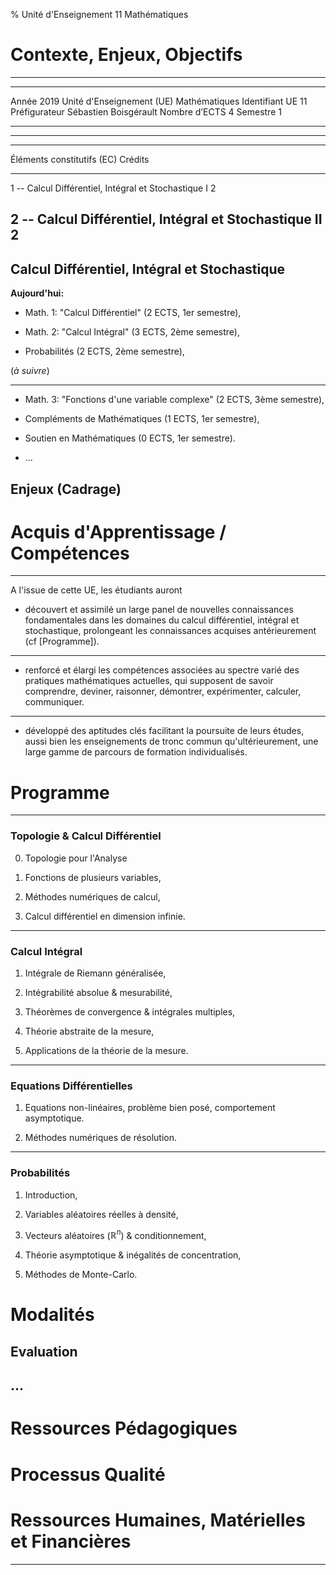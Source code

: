 % Unité d'Enseignement 11 Mathématiques

Contexte, Enjeux, Objectifs
================================================================================

--------------------------------------------------------------------------------

---------------------------------------  ---------------------------------------
Année                                    2019
Unité d'Enseignement (UE)                Mathématiques
Identifiant                              UE 11
Préfigurateur                            Sébastien Boisgérault
Nombre d’ECTS                            4
Semestre                                 1
---------------------------------------  ---------------------------------------

--------------------------------------------------------------------------------

--------------------------------------------------------------------------------
Éléments constitutifs (EC)                                Crédits
--------------------------------------------------------  ----------------------
1 -- Calcul Différentiel, 
Intégral et Stochastique I                                2

2 -- Calcul Différentiel, 
Intégral et Stochastique II                               2
--------------------------------------------------------------------------------

Calcul Différentiel, Intégral et Stochastique
--------------------------------------------------------------------------------

**Aujourd'hui:**

  - Math. 1: "Calcul Différentiel" (2 ECTS, 1er semestre),

  - Math. 2: "Calcul Intégral" (3 ECTS, 2ème semestre),

  - Probabilités (2 ECTS, 2ème semestre),

(*à suivre*)

--------------------------------------------------------------------------------

  - Math. 3: "Fonctions d'une variable complexe" 
    (2 ECTS, 3ème semestre),

  - Compléments de Mathématiques (1 ECTS, 1er semestre),

  - Soutien en Mathématiques (0 ECTS, 1er semestre).

  - ...

Enjeux (Cadrage)
--------------------------------------------------------------------------------

Acquis d'Apprentissage / Compétences
================================================================================

--------------------------------------------------------------------------------

A l'issue de cette UE, les étudiants auront

  - découvert et assimilé un large panel de nouvelles connaissances
    fondamentales dans les domaines du calcul différentiel, intégral 
    et stochastique, prolongeant les connaissances acquises antérieurement
    (cf [Programme]).

--------------------------------------------------------------------------------

  - renforcé et élargi les compétences associées au spectre
    varié des pratiques mathématiques actuelles, 
    qui supposent de savoir comprendre, deviner, raisonner, démontrer, 
    expérimenter, calculer, communiquer.

--------------------------------------------------------------------------------

  - développé des aptitudes clés facilitant la poursuite de leurs études, 
    aussi bien les enseignements de tronc commun qu'ultérieurement, 
    une large gamme de parcours de formation individualisés. 

Programme
================================================================================

--------------------------------------------------------------------------------

### Topologie & Calcul Différentiel 

 0. Topologie pour l'Analyse

 1. Fonctions de plusieurs variables,

 2. Méthodes numériques de calcul,

 3. Calcul différentiel en dimension infinie.

--------------------------------------------------------------------------------

### Calcul Intégral 

  1. Intégrale de Riemann généralisée,

  2. Intégrabilité absolue & mesurabilité,

  3. Théorèmes de convergence & intégrales multiples,

  4. Théorie abstraite de la mesure,

  5. Applications de la théorie de la mesure.

--------------------------------------------------------------------------------

### Equations Différentielles

   1. Equations non-linéaires,
      problème bien posé, 
      comportement asymptotique.

   2. Méthodes numériques de résolution.

--------------------------------------------------------------------------------

### Probabilités 

   1. Introduction,

   2. Variables aléatoires réelles à densité,

   3. Vecteurs aléatoires ($\mathbb{R}^n$) & conditionnement,

   4. Théorie asymptotique & inégalités de concentration,

   5. Méthodes de Monte-Carlo.

Modalités
================================================================================

Evaluation
--------------------------------------------------------------------------------

...
--------------------------------------------------------------------------------

Ressources Pédagogiques
================================================================================

Processus Qualité
================================================================================

Ressources Humaines, Matérielles et Financières
================================================================================

--------------------------------------------------------------------------------

<style>

.reveal section img {
  border:0;
  height:50vh;
  width:auto;

}

.reveal section img.medium {
  border:0;
  max-width:50vh;
}

.reveal section img.icon {
  display:inline;
  border:0;
  width:1em;
  margin:0em;
  box-shadow:none;
  vertical-align:-10%;
}

.reveal code {
  font-family: Inconsolata, monospace;
}

.reveal pre code {
  font-size: 1.5em;
  line-height: 1.5em;
  /* max-height: 80wh; won't work, overriden */
}

input {
  font-family: "Source Sans Pro", Helvetica, sans-serif;
  font-size: 42px;
  line-height: 54.6px;
}

</style>

<link href="https://fonts.googleapis.com/css?family=Inconsolata:400,700" rel="stylesheet"> 

<link href="https://cdnjs.cloudflare.com/ajax/libs/font-awesome/4.7.0/css/font-awesome.css" rel="stylesheet">
